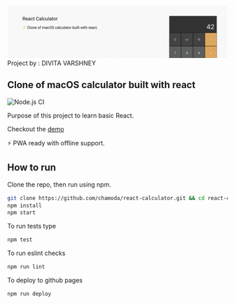 ![banner](banner.png)
Project by : DIVITA VARSHNEY 

## Clone of macOS calculator built with react

![Node.js CI](https://github.com/chamoda/react-calculator/workflows/Node.js%20CI/badge.svg)

Purpose of this project to learn basic React.

Checkout the [demo](https://chamoda.com/react-calculator/)

⚡️ PWA ready with offline support.

## How to run

Clone the repo, then run using npm.

```bash
git clone https://github.com/chamoda/react-calculator.git && cd react-calculator
npm install
npm start
```

To run tests type

```bash
npm test
```

To run eslint checks

```bash
npm run lint
```

To deploy to github pages

```bash
npm run deploy
```

